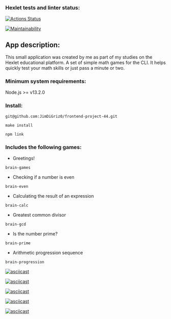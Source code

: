 ### Hexlet tests and linter status:

[![Actions Status](https://github.com/JimDiGriz0/frontend-project-44/actions/workflows/hexlet-check.yml/badge.svg)](https://github.com/JimDiGriz0/frontend-project-44/actions)

[![Maintainability](https://api.codeclimate.com/v1/badges/44e160eb27bd81d3cc56/maintainability)](https://codeclimate.com/github/JimDiGriz0/frontend-project-44/maintainability)

## App description:

This small application was created by me as part of my studies on the Hexlet educational platform.
A set of simple math games for the CLI. It helps quickly test your math skills or just pass a minute or two.

### Minimum system requirements:

Node.js >= v13.2.0

### Install:

```
git@github.com:JimDiGriz0/frontend-project-44.git
```

```
make install
```

```
npm link
```

### Includes the following games:

- Greetings!

```
brain-games
```

- Checking if a number is even

```
brain-even
```

- Calculating the result of an expression

```
brain-calc
```

- Greatest common divisor

```
brain-gcd
```

- Is the number prime?

```
brain-prime
```

- Arithmetic progression sequence

```
brain-progression
```

[![asciicast](https://asciinema.org/a/701492.svg)](https://asciinema.org/a/701492)

[![asciicast](https://asciinema.org/a/701548.svg)](https://asciinema.org/a/701548)

[![asciicast](https://asciinema.org/a/701632.svg)](https://asciinema.org/a/701632)

[![asciicast](https://asciinema.org/a/701647.svg)](https://asciinema.org/a/701647)

[![asciicast](https://asciinema.org/a/701663.svg)](https://asciinema.org/a/701663)
